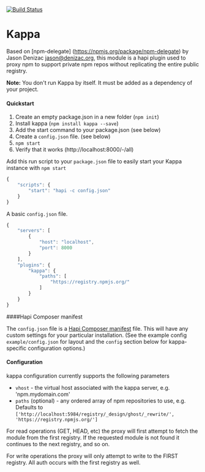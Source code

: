 [![Build Status](https://travis-ci.org/paypal/kappa.png)](https://travis-ci.org/paypal/kappa)

Kappa
======

Based on [npm-delegate] (https://npmjs.org/package/npm-delegate) by Jason Denizac <jason@denizac.org>, this module
is a hapi plugin used to proxy npm to support private npm repos without replicating the entire public registry.

**Note:** You don't run Kappa by itself. It must be added as a dependency of your project.

#### Quickstart


1. Create an empty package.json in a new folder (`npm init`)
1. Install kappa (`npm install kappa --save`)
2. Add the start command to your package.json (see below)
2. Create a `config.json` file. (see below)
2. `npm start`
3. Verify that it works (http://localhost:8000/-/all)

Add this run script to your `package.json` file to easily start your Kappa instance with `npm start`
```javascript
{
    "scripts": {
        "start": "hapi -c config.json"
    }
}
```

A basic `config.json` file.

```javascript
{
    "servers": [
        {
            "host": "localhost",
            "port": 8000
        }
    ],
    "plugins": {
        "kappa": {
            "paths": [
                "https://registry.npmjs.org/"
            ]
        }
    }
}
```

####Hapi Composer manifest

The `config.json` file is a [Hapi Composer manifest](http://spumko.github.io/resource/api/#hapi-composer)
file. This will have any custom settings for your particular installation. (See the example config `example/config.json`
for layout and the `config` section below for kappa-specific configuration options.)

#### Configuration
kappa configuration currently supports the following parameters

- `vhost` - the virtual host associated with the kappa server, e.g. 'npm.mydomain.com'
- `paths` (optional) - any ordered array of npm repositories to use, e.g. Defaults to `['http://localhost:5984/registry/_design/ghost/_rewrite/', 'https://registry.npmjs.org/']`

For read operations (GET, HEAD, etc) the proxy will first attempt to fetch the module from the first registry.
If the requested module is not found it continues to the next registry, and so on.

For write operations the proxy will only attempt to write to the FIRST registry. All auth occurs with the first registry as well.

<!--
<br>
##### **¡NPM GOTCHAS!**
- Be sure to comment out the block called `// legacy kludge` ... `// end kludge` in
`registry > _design/app > shows` as it rewrites tarball paths **back** to internal registry paths. Yuck.

- Unsafe rewrites need to be enabled. :/

- Make sure registry table has a record with '_id' = 'error: forbidden' and 'forbidden' = 'must supply latest _rev to update existing package'


##### Known Issues
###### name.trim is not a function
```javascript
Error: case_clause {[{<<"message">>,<<"name.trim is not a function">>}]}
```
This error requires a CouchDB restart:
```bash
$ sudo /sbin/service couchdb restart
```
-->
